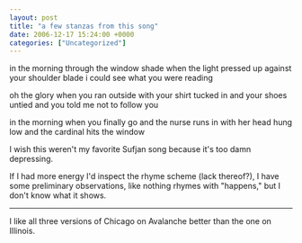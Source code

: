 ```yaml
---
layout: post
title: "a few stanzas from this song"
date: 2006-12-17 15:24:00 +0000
categories: ["Uncategorized"]
---
```


in the morning through the window shade
when the light pressed up against your shoulder blade
i could see what you were reading

oh the glory when you ran outside
with your shirt tucked in and your shoes untied
and you told me not to follow you

in the morning when you finally go
and the nurse runs in with her head hung low
and the cardinal hits the window

I wish this weren't my favorite Sufjan song because it's too damn depressing.

If I had more energy I'd inspect the rhyme scheme (lack thereof?), I have some preliminary observations, like nothing rhymes with "happens," but I don't know what it shows.

---

I like all three versions of Chicago on Avalanche better than the one on Illinois.